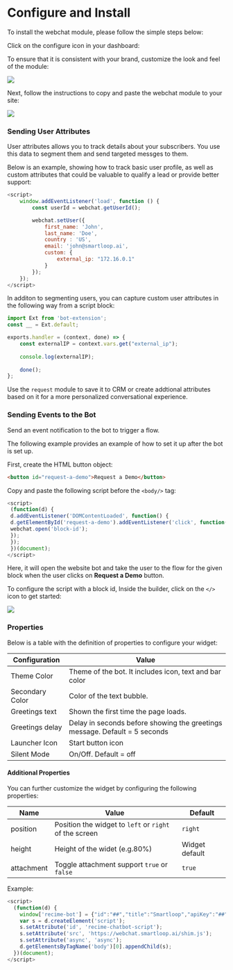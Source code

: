 # Configure and Install

To install the webchat module, please follow the simple steps below:

Click on the configure icon in your dashboard: 


To ensure that it is consistent with your brand, customize the look and feel of the module:

![](./webchat-configure.png)


Next, follow the instructions to copy and paste the webchat module to your site:

![](./webchat-installation.png)

### Sending User Attributes

User attributes allows you to track details about your subscribers. You use this data to segment them and send targeted messges to them.

Below is an example, showing how to track basic user profile, as well as custom attributes that could be valuable to qualify a lead or provide better support:

```javascript
<script>
    window.addEventListener('load', function () {
        const userId = webchat.getUserId();

        webchat.setUser({
            first_name: 'John',
            last_name: 'Doe',
            country : 'US',
            email: 'john@smartloop.ai',
            custom: {
                external_ip: "172.16.0.1"
            }
        });
    });
</script>
```

In additon to segmenting users, you can capture custom user attributes in the following way from a script block:

```javascript
import Ext from 'bot-extension';
const __ = Ext.default;

exports.handler = (context, done) => {
    const externalIP = context.vars.get("external_ip");
    
    console.log(externalIP);
    
    done();
};
```

Use the `request` module to save it to CRM or create addtional attributes based on it for a more personalized conversational experience.

### Sending Events to the Bot

Send an event notification to the bot to trigger a flow. 

The following example provides an example of how to set it up after the bot is set up. 

First, create the HTML button object:


```html 
<button id="request-a-demo">Request a Demo</button>
```

Copy and paste the following script before the `<body/>` tag:

```javascript
<script>
 (function(d) {
 d.addEventListener('DOMContentLoaded', function() {
 d.getElementById('request-a-demo').addEventListener('click', function() {
 webchat.open('block-id');
 });
 });
 })(document);
</script>
```

Here, it will open the website bot and take the user to the flow for the given block when the user clicks on **Request a Demo** button.

To configure the script with a block id, Inside the builder, click on the `</>` icon to get started:

![](./toolbar.png)

### Properties

Below is a table with the definition of properties to configure your widget: 

| Configuration | Value|
| -- | -- |
| Theme Color | Theme of the bot. It includes icon, text and bar color |
| Secondary Color | Color of the text bubble. |
| Greetings text | Shown the first time the page loads.
| Greetings delay| Delay in seconds before showing the greetings message. Default = 5 seconds
| Launcher Icon | Start button icon |
| Silent Mode | On/Off. Default = off |


#### Additional Properties

You can further customize the widget by configuring the following properties:

| Name | Value| Default |
| -- | -- | -- |
| position | Position the widget to `left` or `right` of the screen | `right`|
| height | Height of the widet (e.g.80%)  | Widget default |
| attachment | Toggle attachment support `true` or `false`  | `true` |

Example:

```javascript
<script>
  (function(d) {
    window['recime-bot'] = {"id":"##","title":"Smartloop","apiKey":"##","language":"en","primaryColor":"#008eff","secondaryColor":"#eff4fa","avatar":"https://icons.recime.io/13d7bc056350b4f3d56dca1c753ce1e7.png","greetingText":"👋 How can we help you?","greetingDelay":2,"playSound":true, "position": "left", "height": "80%", "attachment": false};
    var s = d.createElement('script');
    s.setAttribute('id', 'recime-chatbot-script');
    s.setAttribute('src', 'https://webchat.smartloop.ai/shim.js');
    s.setAttribute('async', 'async');
    d.getElementsByTagName('body')[0].appendChild(s);
  })(document);
</script>

```
